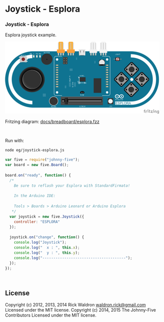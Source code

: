 <!--remove-start-->

# Joystick - Esplora




### Joystick - Esplora


Esplora joystick example.


![docs/breadboard/esplora.png](breadboard/esplora.png)<br>

Fritzing diagram: [docs/breadboard/esplora.fzz](breadboard/esplora.fzz)

&nbsp;



Run with:
```bash
node eg/joystick-esplora.js
```

<!--remove-end-->

```javascript
var five = require("johnny-five");
var board = new five.Board();

board.on("ready", function() {
  /*
    Be sure to reflash your Esplora with StandardFirmata!

    In the Arduino IDE:

    Tools > Boards > Arduino Leonard or Arduino Esplora
   */
  var joystick = new five.Joystick({
    controller: "ESPLORA"
  });

  joystick.on("change", function() {
    console.log("Joystick");
    console.log("  x : ", this.x);
    console.log("  y : ", this.y);
    console.log("--------------------------------------");
  });
});

```








&nbsp;

<!--remove-start-->

## License
Copyright (c) 2012, 2013, 2014 Rick Waldron <waldron.rick@gmail.com>
Licensed under the MIT license.
Copyright (c) 2014, 2015 The Johnny-Five Contributors
Licensed under the MIT license.

<!--remove-end-->
